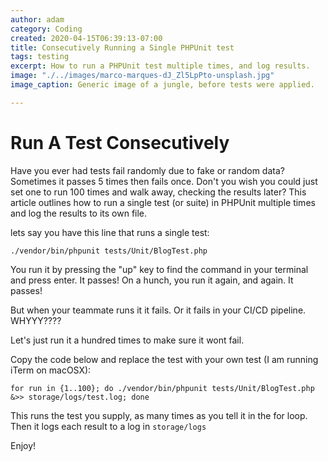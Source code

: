 ```yaml
---
author: adam
category: Coding
created: 2020-04-15T06:39:13-07:00
title: Consecutively Running a Single PHPUnit test
tags: testing
excerpt: How to run a PHPUnit test multiple times, and log results.
image: "./../images/marco-marques-dJ_Zl5LpPto-unsplash.jpg"
image_caption: Generic image of a jungle, before tests were applied.

---
```

# Run A Test Consecutively

Have you ever had tests fail randomly due to fake or random data? Sometimes it passes 5 times then fails once. Don't you wish you could just set one to run 100 times and walk away, checking the results later? This article outlines how to run a single test (or suite) in PHPUnit multiple times and log the results to its own file.

lets say you have this line that runs a single test:

    ./vendor/bin/phpunit tests/Unit/BlogTest.php

You run it by pressing the "up" key to find the command in your terminal and press enter. It passes! On a hunch, you run it again, and again. It passes!

But when your teammate runs it it fails. Or it fails in your CI/CD pipeline. WHYYY????

Let's just run it a hundred times to make sure it wont fail.

Copy the code below and replace the test with your own test (I am running iTerm on macOSX):

    for run in {1..100}; do ./vendor/bin/phpunit tests/Unit/BlogTest.php &>> storage/logs/test.log; done

This runs the test you supply, as many times as you tell it in the for loop. Then it logs each result to a log in `storage/logs`

Enjoy!